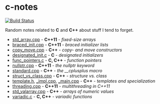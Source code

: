 # c-notes

[![Build Status](https://travis-ci.org/duddel/c-notes.svg?branch=master)](https://travis-ci.org/duddel/c-notes)

Random notes related to **C** and **C++** about stuff I tend to forget.

-   [std_array.cpp](std_array.cpp) - **C++11** - _fixed-size arrays_
-   [braced_init.cpp](braced_init.cpp) - **C++11** - _braced initializer lists_
-   [copy_move.cpp](copy_move.cpp) - **C++** - _copy- and move constructors_
-   [designated_init.c](designated_init.c) - **C** - _designated initializers_
-   [func_pointers.c](func_pointers.c) - **C, C++** - _function pointers_
-   [nullptr.cpp](nullptr.cpp) - **C++11** - _the nullptr keyword_
-   [standard.cpp](standard.cpp) - **C++** - _the \_\_cplusplus macro_
-   [struct_vs_class.cpp](struct_vs_class.cpp) - **C++** - _structure vs. class_
-   [template.h](template.h), [_impl.cpp](template_impl.cpp), [_main.cpp](template_main.cpp) - **C++** - _templates and specialization_
-   [threading.cpp](threading.cpp) - **C++11** - _multithreading in C++11_
-   [std_valarray.cpp](std_valarray.cpp) - **C++** - _arrays of numeric values_
-   [variadic.c](variadic.c) - **C, C++** - _variadic functions_

